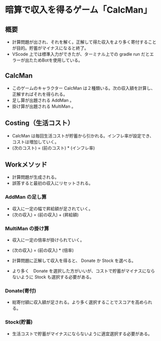 # 暗算で収入を得るゲーム「CalcMan」
## 概要
- 計算問題が出され、それを解く。正解して得た収入をより多く寄付することが目的。貯蓄がマイナスになると終了。
- VScode 上では標準入力ができたが、ターミナル上での gradle run だとエラーが出たためBotを使用している。

## CalcMan
- このゲームのキャラクター CalcMan は２種類いる。次の収入額を計算し、正解すればそれを得られる。
- 足し算が出題される AddMan 。
- 掛け算が出題される MultiMan 。

## Costing（生活コスト）
- CalcMan は毎回生活コストが貯蓄から引かれる。インフレ率が設定でき、コストは増加していく。
- (次のコスト) = (前のコスト) * (インフレ率)

## Workメソッド
- 計算問題が生成される。
- 誤答すると最初の収入にリセットされる。
### AddMan の足し算
- 収入に一定の幅で昇給額が足されていく。
- (次の収入) = (前の収入) + (昇給額)
### MultiMan の掛け算
- 収入に一定の倍率が掛けられていく。
- (次の収入) = (前の収入) * (倍率)

- 計算問題に正解して収入を得ると、 Donate か Stock を選べる。
- より多く　Donate を選択した方がいいが、コストで貯蓄がマイナスにならないように Stock も選択する必要がある。
### Donate(寄付)
- 総寄付額に収入額が足される。より多く選択することでスコアを高められる。
### Stock(貯蓄)
- 生活コストで貯蓄がマイナスにならないように適宜選択する必要がある。
